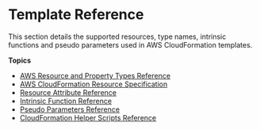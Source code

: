 # Template Reference<a name="template-reference"></a>

This section details the supported resources, type names, intrinsic functions and pseudo parameters used in AWS CloudFormation templates\.

**Topics**
+ [AWS Resource and Property Types Reference](aws-template-resource-type-ref.md)
+ [AWS CloudFormation Resource Specification](cfn-resource-specification.md)
+ [Resource Attribute Reference](aws-product-attribute-reference.md)
+ [Intrinsic Function Reference](intrinsic-function-reference.md)
+ [Pseudo Parameters Reference](pseudo-parameter-reference.md)
+ [CloudFormation Helper Scripts Reference](cfn-helper-scripts-reference.md)
